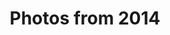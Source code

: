 ---
layout: photo_set
title: Photos from 2014
permalink: /photography/2014/

photos:
    set: 2014
---